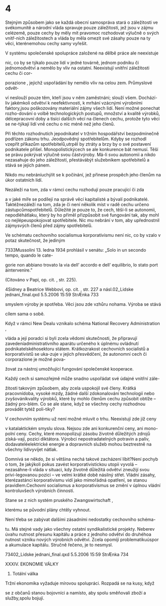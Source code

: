 # 4

Stejným způsobem jako se každá obecní samospráva stará o záležitosti ve svékomunitě a národní vláda spravuje pouze záležitosti, jež jsou v zájmu celézemě, pouze cechy by měly mít pravomoc rozhodovat výlučně o svých vnitř-ních záležitostech a vláda by měla omezit své zásahy pouze na ty věci, kterénemohou cechy samy vyřešit.

V systému společenské spolupráce založené na dělbě práce ale neexistuje

nic, co by se týkalo pouze lidí v jedné továrně, jednom podniku či jednomodvětví a nemělo by vliv na ostatní. Neexistují vnitřní záležitosti cechu či cor-

porazione , jejichž uspořádání by nemělo vliv na celou zem. Průmyslové odvět-

ví neslouží pouze těm, kteří jsou v něm zaměstnáni; slouží všem. Dochází-liv jakémkoli odvětví k neefektivnosti, k mrhání vzácnými výrobními faktory,jsou poškozovány materiální zájmy všech lidí. Není možné ponechat rozho-dování o volbě technologických postupů, množství a kvalitě výrobků, délcepracovní doby a tisíci dalších věcí na členech cechu, protože tyto věci se ne-týkají lidí vně cechu o nic méně než jeho členů.

Při těchto rozhodnutích jepodnikatel v tržním hospodářství bezpodmínečně podřízen zákonu trhu. Jeodpovědný spotřebitelům. Kdyby se rozhodl vzepřít příkazům spotřebitelů,utrpěl by ztráty a brzy by o své postavení podnikatele přišel. Monopolistickýcech se ale konkurence bát nemusí. Těší se právu pokrývat výlučně svou částvýroby. Má-li svou autonomii a nikdo nezasahuje do jeho záležitostí, přestávábýt služebníkem spotřebitelů a stává se jejich pánem.

Nikdo mu nebráníuchýlit se k počínání, jež přinese prospěch jeho členům na úkor ostatních lidí.

Nezáleží na tom, zda v rámci cechu rozhodují pouze pracující či zda

a v jaké míře se podílejí na správě věcí kapitalisté a bývalí podnikatelé. Taktéžnezáleží na tom, zda je či není několik míst v radě cechu určeno zástupcůmspotřebitelů. Důležité je pouze to, že cech, těší-li se autonomii, nepodléhátlaku, který by ho přiměl přizpůsobit své fungování tak, aby mohl co nejlépeuspokojovat spotřebitele. Nic mu nebrání v tom, aby upřednostnil zájmysvých členů před zájmy spotřebitelů.

Ve schématu cechovního socialismua korporativismu není nic, co by vzalo v potaz skutečnost, že jediným

7333Mussolini 13. ledna 1934 prohlásil v senátu: „Solo in un secondo tempo, quando le cate-

gorie non abbiano trovato la via dell’ accordo e dell’ equilibrio, lo stato port àintervenire.”

(Citováno v Papi, op. cit. , str. 225).

4Sidney a Beatrice Webbovi, op. cit. , str. 227 a násl.02_Lidske jednani_final.qxd 5.5.2006 15:59 StrÆnka 733

smyslem výroby je spotřeba. Věci jsou zde vzhůru nohama. Výroba se stává

cílem sama o sobě.

Když v rámci New Dealu vznikalo schéma National Recovery Administration ,

vláda a její poradci si byli zcela vědomi skutečnosti, že připravují zavedeníadministrativního aparátu určeného k úplnému ovládnutí podnikatelskéhosektoru státem. Krátkozrakost cechovních socialistů a korporativistů se uka-zuje v jejich přesvědčení, že autonomní cech či corporazione je možné pova-

žovat za nástroj umožňující fungování společenské kooperace.

Každý cech si samozřejmě může snadno uspořádat své údajné vnitřní zále-

žitosti takovým způsobem, aby zcela uspokojil své členy. Krátká pracovnídoba, vysoké mzdy, žádné další zdokonalování technologií nebo zvyšováníkvality výrobků, které by mohlo členům cechu způsobit obtíže – žádný pro-blém. Co se ale stane, když se všechny cechy rozhodnou provádět tytéž poli-tiky?

V cechovním systému už není možné mluvit o trhu. Neexistují zde již ceny

v katalaktickém smyslu slova. Nejsou zde ani konkurenční ceny, ani mono-polní ceny. Cechy, které monopolizují zásobu životně důležitých zdrojů získá-vají, pozici diktátora. Výrobci nepostradatelných potravin a paliv, dodavateléelektrické energie a dopravních služeb mohou beztrestně na všechny lidivyvíjet nátlak.

Domnívá se někdo, že si většina nechá takové zacházení líbit?Není pochyb o tom, že jakýkoli pokus zavést korporativistickou utopii vyvolá –nezasáhne-li vláda v situaci, kdy životně důležitá odvětví zneužijí svou privi-legovanou pozici – ve velmi krátké době násilný střet. Vládní zásahy, kterézastánci korporativismu vidí jako mimořádná opatření, se stanou pravidlem.Cechovní socialismus a korporativismus se změní v úplnou vládní kontroluvšech výrobních činností.

Stane se z nich systém pruského Zwangswirtschaft ,

kterému se původní plány chtěly vyhnout.

Není třeba se zabývat dalšími zásadními nedostatky cechovního schéma-

tu. Má stejné vady jako všechny ostatní syndikalistické projekty. Neberev úvahu nutnost přesunu kapitálu a práce z jednoho odvětví do druhéhoa nutnost vzniku nových výrobních odvětví. Zcela opomíjí problematikuúspor a akumulace kapitálu. Stručně řečeno, je to nesmysl.

73402_Lidske jednani_final.qxd 5.5.2006 15:59 StrÆnka 734

XXXIV. EKONOMIE VÁLKY

1. Totální válka

Tržní ekonomika vyžaduje mírovou spolupráci. Rozpadá se na kusy, když

se z občanů stanou bojovníci a namísto, aby spolu směňovali zboží a služby,spolu bojují.
